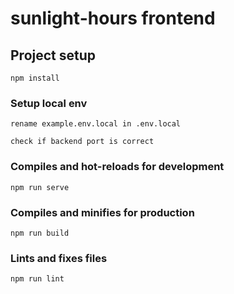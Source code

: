 # sunlight-hours frontend

## Project setup
```
npm install
```
### Setup local env
```
rename example.env.local in .env.local

check if backend port is correct
```

### Compiles and hot-reloads for development
```
npm run serve
```

### Compiles and minifies for production
```
npm run build
```

### Lints and fixes files
```
npm run lint
```